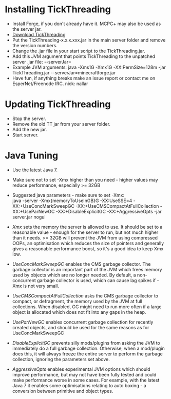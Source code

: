 Installing TickThreading
==========

- Install Forge, if you don't already have it. MCPC+ may also be used as the server jar.
- [Download TickThreading](http://nallar.me/buildservice/job/TickThreading/lastSuccessfulBuild/artifact/target/)
- Put the TickThreading-x.x.x.xxx.jar in the main server folder and remove the version numbers.
- Change the .jar file in your start script to the TickThreading.jar.
- Add this JVM argument that points TickThreading to the unpatched server .jar file: --serverJar=
- Example JVM arguments: java -Xms1G -Xmx1G -XX:PermSize=128m -jar TickThreading.jar --serverJar=minecraftforge.jar
- Have fun, if anything breaks make an issue report or contact me on EsperNet/Freenode IRC. nick: nallar

Updating TickThreading
==========

- Stop the server.
- Remove the old TT jar from your server folder.
- Add the new jar.
- Start server.


Java Tuning
==========

- Use the latest Java 7.
- Make sure not to set -Xmx higher than you need - higher values may reduce performance, especially >= 32GB
- Suggested java parameters - make sure to set -Xmx:  
    java -server -Xmx{memoryToUseInGB}G -XX:UseSSE=4 -XX:+UseConcMarkSweepGC -XX:+UseCMSCompactAtFullCollection -XX:+UseParNewGC -XX:+DisableExplicitGC -XX:+AggressiveOpts -jar server.jar nogui

- *Xmx* sets the memory the server is allowed to use. It should be set to a reasonable value - enough for the server to run, but not much higher than it needs. >= 32GB will prevent the JVM from using
compressed OOPs, an optimisation which reduces the size of pointers and generally gives a reasonable performance boost, so it's a good idea to keep Xmx low.
- *UseConcMarkSweepGC* enables the CMS garbage collector. The garbage collector is an important part of the JVM which frees memory used by objects which are no longer needed. By default,
a non-concurrent garbage collector is used, which can cause lag spikes if -Xmx is not very small.
- *UseCMSCompactAtFullCollection* asks the CMS garbage collector to compact, or defragment, the memory used by the JVM at full collections. When disabled, GC might need to run more often if a large
object is allocated which does not fit into any gaps in the heap.
- *UseParNewGC* enables concurrent garbage collection for recently created objects, and should be used for the same reasons as for UseConcMarkSweepGC
- *DisableExplicitGC* prevents silly mods/plugins from asking the JVM to immediately do a full garbage collection. Otherwise, when a mod/plugin does this, it will always freeze the entire server to perform the
garbage collection, ignoring the parameters set above.
- *AggressiveOpts* enables experimental JVM options which should improve performance, but may not have been fully tested and could make performance worse in some cases. For example, with the latest Java 7
it enables some optimisations relating to auto boxing - a conversion between primitive and object types.
